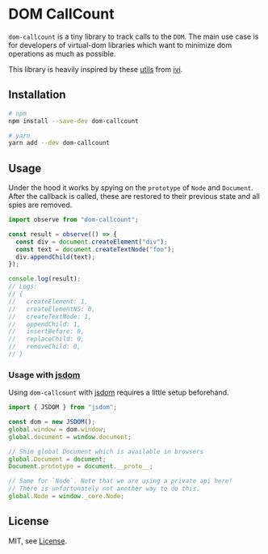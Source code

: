 # DOM CallCount

`dom-callcount` is a tiny library to track calls to the `DOM`. The main use
case is for developers of virtual-dom libraries which want to minimize dom
operations as much as possible.

This library is heavily inspired by these [utils](https://github.com/ivijs/ivi/blob/bef9db3205e168c00a4e2242ae2c7166b2b7be88/packages/ivi/tests/utils/dom.ts) from [ivi](https://github.com/ivijs/ivi).

## Installation

```bash
# npm
npm install --save-dev dom-callcount

# yarn
yarn add --dev dom-callcount
```

## Usage

Under the hood it works by spying on the `prototype` of `Node` and `Document`.
After the callback is called, these are restored to their previous state and
all spies are removed.

```js
import observe from "dom-callcount";

const result = observe(() => {
  const div = document.createElement("div");
  const text = document.createTextNode("foo");
  div.appendChild(text);
});

console.log(result);
// Logs:
// {
//   createElement: 1,
//   createElementNS: 0,
//   createTextNode: 1,
//   appendChild: 1,
//   insertBefore: 0,
//   replaceChild: 0,
//   removeChild: 0,
// }
```

### Usage with [jsdom](https://github.com/tmpvar/jsdom)

Using `dom-callcount` with [jsdom](https://github.com/tmpvar/jsdom) requires
a little setup beforehand.

```js
import { JSDOM } from "jsdom";

const dom = new JSDOM();
global.window = dom.window;
global.document = window.document;

// Shim global Document which is available in browsers
global.Document = document;
Document.prototype = document.__proto__;

// Same for `Node`. Note that we are using a private api here!
// There is unfortunately not another way to do this.
global.Node = window._core.Node;
```

## License

MIT, see [License](LICENSE.md).
